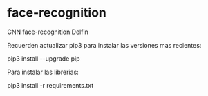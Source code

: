 # face-recognition
CNN face-recognition Delfin

Recuerden actualizar pip3 para instalar las versiones mas recientes:

pip3 install --upgrade pip


Para instalar las librerias:

pip3 install -r requirements.txt
